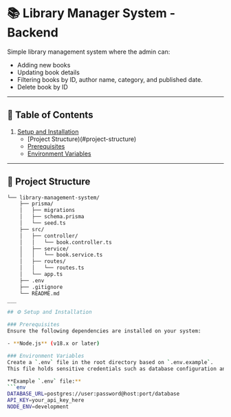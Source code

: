 # 📚 Library Manager System - Backend

Simple library management system where the admin can:
-   Adding new books  
-   Updating book details 
-   Filtering books by ID, author name, category, and  published date.
-   Delete book by ID

---

## 📑 Table of Contents
1. [Setup and Installation](#setup-and-installation)
   - [Project Structure)(#project-structure)
   - [Prerequisites](#prerequisites)  
   - [Environment Variables](#environment-variables)  
---

## 📂 Project Structure

```bash  
└── library-management-system/
    ├── prisma/
    │   ├── migrations
    │   ├── schema.prisma
    │   └── seed.ts
    ├── src/
    │   ├── controller/
    │   │   └── book.controller.ts
    │   ├── service/
    │   │   └── book.service.ts
    │   ├── routes/
    │   │   └── routes.ts
    │   └── app.ts
    ├── .env
    ├── .gitignore
    └── README.md
___

## ⚙️ Setup and Installation

### Prerequisites
Ensure the following dependencies are installed on your system:

- **Node.js** (v18.x or later)  

### Environment Variables
Create a `.env` file in the root directory based on `.env.example`.  
This file holds sensitive credentials such as database configuration and API keys.

**Example `.env` file:**
```env
DATABASE_URL=postgres://user:password@host:port/database
API_KEY=your_api_key_here
NODE_ENV=development
